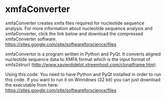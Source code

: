 # xmfaConverter
xmfaConverter creates xmfa files required for nucleotide sequence analysis. For more information about nucleotide sequence analysis and xmfaConverter, click the link below and download the compressed xmfaConverter software.
https://sites.google.com/site/softwareforscience/files

xmfaConvertor is a program written in Python and PyQt. It converts aligned nucleotide sequence data to XMFA format which is the input format of xmfa2struct (http://www.xavierdidelot.xtreemhost.com/clonalframe.htm).

Using this code:
You need to have Python and PyQt installed in order to run this code. If you want to run it on Winndows (32 bit) you can just download the executable from here:
https://sites.google.com/site/softwareforscience/files
